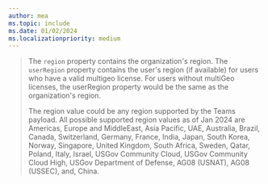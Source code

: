 ```yaml
---
author: mea
ms.topic: include
ms.date: 01/02/2024
ms.localizationpriority: medium
---
```


<!-- markdownlint-disable MD041-->

> The `region` property contains the organization's region.
> The `userRegion` property contains the user's region (if available) for users who have a valid multigeo license. For users without multiGeo licenses, the userRegion property would be the same as the organization's region.
> 
> The region value could be any region supported by the Teams payload. All possible supported region values as of Jan 2024 are Americas, Europe and MiddleEast, Asia Pacific, UAE, Australia, Brazil, Canada, Switzerland, Germany, France, India, Japan, South Korea, Norway, Singapore, United Kingdom, South Africa, Sweden, Qatar, Poland, Italy, Israel, USGov Community Cloud, USGov Community Cloud High, USGov Department of Defense, AG08 (USNAT), AG08 (USSEC), and, China.
